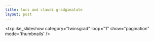 ```yaml
---
title: luci and claudi gradgimatate    
layout: post
---
```


<txp:ike_slideshow category="twinsgrad" loop="1" show="pagination" mode='thumbnails' />